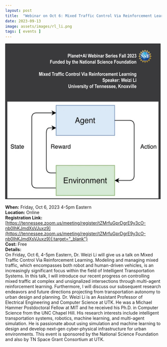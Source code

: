 ```yaml
---
layout: post
title:  "Webinar on Oct 6: Mixed Traffic Control Via Reinforcement Learning"
date: 2023-09-13
image: assets/images/rl_li.png
tags: [ events ]
---
```

<img width=500 src="/assets/images/rl_li.png" class="img-fluid" alt="webinar" />   

**When:** Friday, Oct 6, 2023 4-5pm Eastern   
**Location:** Online   
**Registration Link:** [https://tennessee.zoom.us/meeting/register/tZMrfuGprDgrE9y3cO-nb0IhKJmdXsVJuxz9](https://tennessee.zoom.us/meeting/register/tZMrfuGprDgrE9y3cO-nb0IhKJmdXsVJuxz9){:target="_blank"}     
**Cost:** Free  
**Details:**    
On Friday, Oct 6, 4-5pm Eastern, Dr. Weizi Li will give us a talk on Mixed Traffic Control Via Reinforcement Learning. Modeling and managing mixed traffic, which encompasses both robot and human-driven vehicles, is an increasingly significant focus within the field of Intelligent Transportation Systems. In this talk, I will introduce our recent progress on controlling mixed traffic at complex and unsignalized intersections through multi-agent reinforcement learning. Furthermore, I will discuss our subsequent research endeavors and future directions projecting from transportation autonomy to urban design and planning. Dr. Weizi Li is an Assistant Professor of Electrical Engineering and Computer Science at UTK. He was a Michael Hammer Postdoctoral Fellow at MIT and he received his Ph.D. in Computer Science from the UNC Chapel Hill. His research interests include intelligent transportation systems, robotics, machine learning, and multi-agent simulation. He is passionate about using simulation and machine learning to design and develop next-gen cyber-physical infrastructure for urban environments. 
This event is sponsored by the National Science Foundation and also by TN Space Grant Consortium at UTK.
<br/>
<br/>
<br/>



